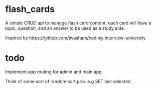 # flash_cards

A simple CRUD api to manage flash card content, each card will have a topic, question, and an answer to be used as a study aide.

Inspired by https://github.com/jwasham/coding-interview-university

# todo

Implement app routing for admin and main app.

Think of some sort of random sort prio. e.g SET last selected
